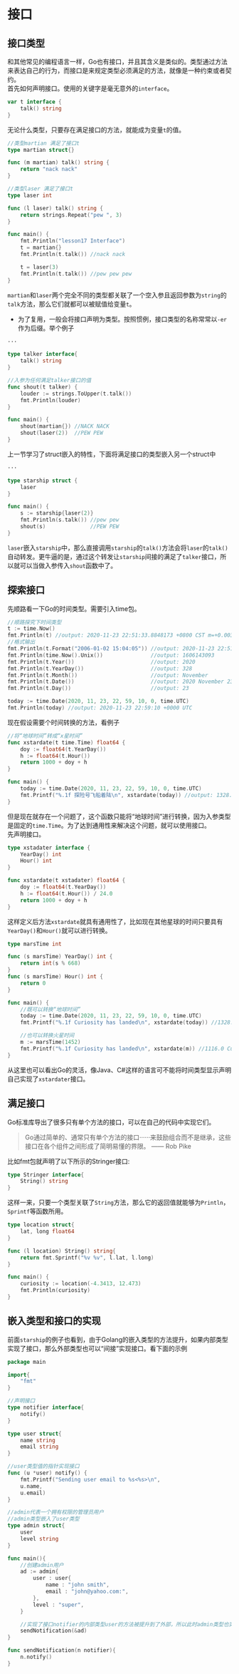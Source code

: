 # 接口

## 接口类型
和其他常见的编程语言一样，Go也有接口，并且其含义是类似的。类型通过方法来表达自己的行为，而接口是来规定类型必须满足的方法，就像是一种约束或者契约。  
首先如何声明接口。使用的关键字是毫无意外的`interface`。
```go
var t interface {
	talk() string
}
```
无论什么类型，只要存在满足接口的方法，就能成为变量`t`的值。
```go
//类型martian 满足了接口t 
type martian struct{}

func (m martian) talk() string {
	return "nack nack"
}

//类型laser 满足了接口t
type laser int

func (l laser) talk() string {
	return strings.Repeat("pew ", 3)
}

func main() {
	fmt.Println("lesson17 Interface")
	t = martian{}
	fmt.Println(t.talk()) //nack nack

	t = laser(3)
	fmt.Println(t.talk()) //pew pew pew
}
```
`martian`和`laser`两个完全不同的类型都关联了一个空入参且返回参数为`string`的`talk`方法，那么它们就都可以被赋值给变量`t`。
* 为了复用，一般会将接口声明为类型。按照惯例，接口类型的名称常常以`-er`作为后缀。举个例子
```go
···

type talker interface{
    talk() string
}

//入参为任何满足talker接口的值
func shout(t talker) {
	louder := strings.ToUpper(t.talk())
	fmt.Println(louder)
}

func main() {
	shout(martian{}) //NACK NACK
	shout(laser(2))  //PEW PEW
}
```
上一节学习了struct嵌入的特性，下面将满足接口的类型嵌入另一个struct中
```go
···

type starship struct {
	laser
}

func main() {
	s := starship{laser(2)}
	fmt.Println(s.talk()) //pew pew
	shout(s)              //PEW PEW
}
```
`laser`嵌入`starship`中，那么直接调用`starship`的`talk()`方法会将`laser`的`talk()`自动转发。更牛逼的是，通过这个转发让`starship`间接的满足了`talker`接口，所以就可以当做入参传入`shout`函数中了。

## 探索接口
先顺路看一下Go的时间类型。需要引入time包。
```go
//顺路探究下时间类型
t := time.Now()
fmt.Println(t) //output: 2020-11-23 22:51:33.8848173 +0800 CST m=+0.003079501
//格式输出
fmt.Println(t.Format("2006-01-02 15:04:05")) //output: 2020-11-23 22:51:33
fmt.Println(time.Now().Unix())               //output: 1606143093
fmt.Println(t.Year())                        //output: 2020
fmt.Println(t.YearDay())                     //output: 328
fmt.Println(t.Month())                       //output: November
fmt.Println(t.Date())                        //output: 2020 November 23
fmt.Println(t.Day())                         //output: 23

today := time.Date(2020, 11, 23, 22, 59, 10, 0, time.UTC)
fmt.Println(today) //output: 2020-11-23 22:59:10 +0000 UTC
```
现在假设需要个时间转换的方法，看例子
```go
//将“地球时间”转成“x星时间”
func xstardate(t time.Time) float64 {
	doy := float64(t.YearDay())
	h := float64(t.Hour())
	return 1000 + doy + h
}

func main() {
	today := time.Date(2020, 11, 23, 22, 59, 10, 0, time.UTC)
	fmt.Printf("%.1f 探险号飞船着陆\n", xstardate(today)) //output: 1328.9 探险号飞船着陆
}
```
但是现在就存在一个问题了，这个函数只能将“地球时间”进行转换，因为入参类型是固定的`time.Time`。为了达到通用性来解决这个问题，就可以使用接口。   
先声明接口。
```go
type xstadater interface {
	YearDay() int
	Hour() int
}

func xstardate(t xstadater) float64 {
	doy := float64(t.YearDay())
	h := float64(t.Hour()) / 24.0
	return 1000 + doy + h
}
```
这样定义后方法`xstardate`就具有通用性了，比如现在其他星球的时间只要具有`YearDay()`和`Hour()`就可以进行转换。
```go
type marsTime int

func (s marsTime) YearDay() int {
	return int(s % 668)
}
func (s marsTime) Hour() int {
	return 0
}

func main() {
	//既可以转换“地球时间”
	today := time.Date(2020, 11, 23, 22, 59, 10, 0, time.UTC)
	fmt.Printf("%.1f Curiosity has landed\n", xstardate(today)) //1328.9 Curiosity has landed

	//也可以转换火星时间
	m := marsTime(1452)
	fmt.Printf("%.1f Curiosity has landed\n", xstardate(m)) //1116.0 Curiosity has landed
}
```
从这里也可以看出Go的灵活，像Java、C#这样的语言可不能将时间类型显示声明自己实现了`xstardater`接口。

## 满足接口
Go标准库导出了很多只有单个方法的接口，可以在自己的代码中实现它们。
> Go通过简单的、通常只有单个方法的接口······来鼓励组合而不是继承，这些接口在各个组件之间形成了简明易懂的界限。 —— Rob Pike   

比如fmt包就声明了以下所示的Stringer接口:
```go
type Stringer interface{
	String() string
}
```
这样一来，只要一个类型关联了`String`方法，那么它的返回值就能够为`Println`，`Sprintf`等函数所用。
```go
type location struct{
	lat, long float64
}

func (l location) String() string{
	return fmt.Sprintf("%v %v", l.lat, l.long)
}

func main() {
	curiosity := location(-4.3413, 12.473)
	fmt.Println(curiosity)
}
```

## 嵌入类型和接口的实现
前面`starship`的例子也看到，由于Golang的嵌入类型的方法提升，如果内部类型实现了接口，那么外部类型也可以“间接”实现接口。看下面的示例

```go
package main

import{
	"fmt"
}

//声明接口
type notifier interface{
	notify()
}

type user struct{
	name string
	email string
}

//user类型值的指针实现接口
func (u *user) notify() {
	fmt.Printf("Sending user email to %s<%s>\n", 
	u.name,
	u.email)
}

//admin代表一个拥有权限的管理员用户
//admin类型嵌入了user类型
type admin struct{
	user
	level string
}

func main(){
	//创建admin用户
	ad := admin{
		user : user{
			name : "john smith",
			email : "john@yahoo.com:",
		},
		level : "super",
	}

	//实现了接口notifier的内部类型user的方法被提升到了外部，所以此时admin类型也实现了接口
	sendNotification(&ad)
}

func sendNotification(n notifier){
	n.notify()
}
```